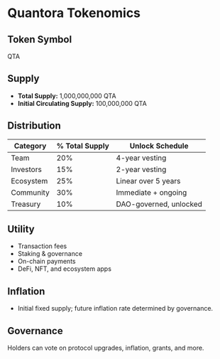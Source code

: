 # Quantora Tokenomics

## Token Symbol

QTA

## Supply

- **Total Supply:** 1,000,000,000 QTA
- **Initial Circulating Supply:** 100,000,000 QTA

## Distribution

| Category      | % Total Supply | Unlock Schedule          |
|---------------|---------------|--------------------------|
| Team          | 20%           | 4-year vesting           |
| Investors     | 15%           | 2-year vesting           |
| Ecosystem     | 25%           | Linear over 5 years      |
| Community     | 30%           | Immediate + ongoing      |
| Treasury      | 10%           | DAO-governed, unlocked   |

## Utility

- Transaction fees
- Staking & governance
- On-chain payments
- DeFi, NFT, and ecosystem apps

## Inflation

- Initial fixed supply; future inflation rate determined by governance.

## Governance

Holders can vote on protocol upgrades, inflation, grants, and more.
